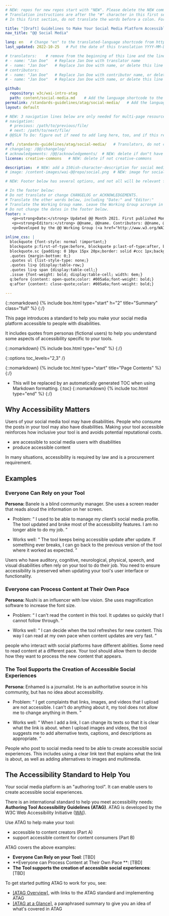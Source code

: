 ```yaml
---
# NEW: repos for new repos start with "NEW". Please delete the NEW comments. Leave the other comments for translators. Also, search for @@s to replace. For multi-page resources and other frontmatter info, see: https://wai-website-theme.netlify.app/writing/frontmatter/
# Translation instructions are after the "#" character in this first section. They are comments that do not show up in the web page. You do not need to translate the instructions after #.
# In this first section, do not translate the words before a colon. For example, do not translate "title:". Do translate the text after "title:".

title: "[Draft] Guidelines to Make Your Social Media Platform Accessible"
nav_title: "@@ Social Media"

lang: en   # Change "en" to the translated-language shortcode from https://www.iana.org/assignments/language-subtag-registry/language-subtag-registry
last_updated: 2022-10-25   # Put the date of this translation YYYY-MM-DD (with month in the middle)

# translators:    # remove from the beginning of this line and the lines below: "# " (the hash sign and the space)
# - name: "Jan Doe"   # Replace Jan Doe with translator name
# - name: "Jan Doe"   # Replace Jan Doe with name, or delete this line if not multiple translators
# contributors:
# - name: "Jan Doe"   # Replace Jan Doe with contributor name, or delete this line if none
# - name: "Jan Doe"   # Replace Jan Doe with name, or delete this line if not multiple contributors

github:
  repository: w3c/wai-intro-atag
  path: content/social-media.md    # Add the language shortcode to the middle of the filename, for example: content/index.fr.md
permalink: /standards-guidelines/atag/social-media/   # Add the language shortcode to the end, with no slash at end, for example: /link/to/page/fr
layout: default

# NEW: 3 navigation lines below are only needed for multi-page resources where you have previous and next at the bottom. If so, un-comment them; otherwise delete these lines.
# navigation:
  # previous: /path/to/previous/file/
  # next: /path/to/next/file/
# @@SLH To Do: figure out if need to add lang here, too, and if this replaces "order" from older resources?

ref: /standards-guidelines/atag/social-media/   # Translators, do not change this
# changelog: /@@/changelog/ 
# acknowledgements: /@@/acknowledgements/  # NEW: delete if don"t have a separate acknowledgements page. And delete it in the footer below.
license: creative-commons   # NEW: delete if not creative-commons

description:  # NEW: add a 150ish-character-description for social media   # translate the description
# image: /content-images/wai-@@repo/social.png  # NEW: image for social media

# NEW: Footer below has several options, and not all will be relevant for specific pages. (Ask Shawn if questions.)

# In the footer below:
# Do not translate or change CHANGELOG or ACKNOWLEDGEMENTS.
# Translate the other words below, including "Date:" and "Editor:"
# Translate the Working Group name. Leave the Working Group acronym in English.
# Do not change the dates in the footer below.
footer: >
   <p><strong>Date:</strong> Updated @@ Month 2021. First published Month 20@@. CHANGELOG.</p>
   <p><strong>Editors:</strong> @@name, @@name. Contributors: @@name, @@name, and <a href="https://www.w3.org/groups/wg/@@wg/participants">participants of the @@WG</a>. ACKNOWLEDGEMENTS lists contributors and credits.</p>
   <p>Developed by the @@ Working Group (<a href="http://www.w3.org/WAI/@@/">@@WG</a>). Developed as part of the <a href="https://www.w3.org/WAI/@@/">WAI-@@ project</a>, @@co-funded by the European Commission.</p>

inline_css: |
  blockquote {font-style: normal !important;}
  blockquote p:first-of-type:before, blockquote p:last-of-type:after, blockquote dl:last-of-type:after {content: '' !important;margin-left: 0 !important;}
  blockquote.sc {padding: 0 10px 15px 20px;border: solid #ccc 1px;background: #f0f0f0;color: #000; margin: 0;}
  .quotes {margin-bottom: 0;}
  .quotes ul {list-style-type: none;}
  .quotes li>p {display:table-row;}
  .quotes li>p span {display:table-cell;}
  .issue {font-weight: bold; display:table-cell; width: 6em;}
  q:before {content: open-quote;color: #005a6a;font-weight: bold;}
  q:after {content: close-quote;color: #005a6a;font-weight: bold;}

---
```


{::nomarkdown}
{% include box.html type="start" h="2" title="Summary" class="full" %}
{:/}

This page introduces a standard to help you make your social media platform accessible to people with disabilities.

It includes quotes from personas (fictional users) to help you understand some aspects of accessibility specific to your tools.

{::nomarkdown}
{% include box.html type="end" %}
{:/}

{::options toc_levels="2,3" /}

{::nomarkdown}
{% include toc.html type="start" title="Page Contents" %}
{:/}

- This will be replaced by an automatically generated TOC when using Markdown formatting.
{:toc}
{::nomarkdown}
{% include toc.html type="end" %}
{:/}

## Why Accessibility Matters


Users of your social media tool may have disabilities. People who consume the posts in your tool may also have disabilities. Making your tool accessible reinforces how inclusive your tool is and avoids potential reputational costs.

* are accessible to social media users with disabilities
* produce accessible content

In many situations, accessibility is required by law and is a procurement requirement.

## Examples

### Everyone Can Rely on your Tool

<p class="persona"><strong>Persona: </strong>
 Banele is a blind community manager. She uses a screen reader that reads aloud the information on her screen.
</p>
<div class="quotes">
  <ul>
    <li>
      <p><span class="issue">Problem: </span><span><q>
        I used to be able to manage my client’s social media profile. The  tool updated and broke most of the accessibility features. I am no longer able to do my job.
      </q></span></p>
    </li>
    <li>
      <p><span class="issue">Works well: </span><span><q>
        The tool keeps being accessible update after update. If something ever breaks, I can go back to the previous version of the tool where it worked as expected.
      </q></span></p>
    </li>
  </ul>
</div>

Users who have auditory, cognitive, neurological, physical, speech, and visual disabilities often rely on your tool to do their job. You need to ensure accessibility is preserved when updating your tool's user interface or functionality.

### Everyone can Process Content at Their Own Pace

<p class="persona"><strong>Persona: </strong>
  Nushi is an influencer with low vision. She uses magnification software to increase the font size.
  </p>
<div class="quotes">
  <ul>
    <li>
      <p><span class="issue">Problem: </span><span><q>
        I can't read the content in this tool. It updates so quickly that I cannot follow through.
      </q></span></p>
    </li>
    <li>
      <p><span class="issue">Works well: </span><span><q>
        I can decide when the tool refreshes for new content. This way I can read at my own pace when content updates are very fast.
      </q></span></p>
    </li>
  </ul>
</div>

people who interact with social platforms have different abilities. Some need to read content at a different pace. Your tool should allow them to decide how they want to process the new content that appears.

### The Tool Supports the Creation of Accessible Social Experiences

<p class="persona"><strong>Persona: </strong>
  Enhamed is a journalist. He is an authoritative source in his community, but has no idea about accessibility.
</p>
<div class="quotes">
  <ul>
    <li>
      <p><span class="issue">Problem: </span><span><q>
        I get complaints that links, images, and videos that I upload are not accessible. I can't do anything about it, my tool does not allow me to change anything in them.
      </q></span></p>
    </li>
    <li>
      <p><span class="issue">Works well: </span><span><q>
        When I add a link, I can change its texts so that it is clear what the link is about. when I upload images and videos, the tool suggests me to add alternative texts, captions, and descriptions as appropriate.
      </q></span></p>
    </li>
  </ul>
</div>

People who post to social media need to be able to create accessible social experiences. This includes using a clear link text that explains what the link is about, as well as adding alternatives to images and multimedia.

## The Accessibility Standard to Help You

Your social media platform is an "authoring tool". It can enable users to create accessible social experiences.

There is an international standard to help you meet accessibility needs: **Authoring Tool Accessibility Guidelines (ATAG)**. ATAG is developed by the W3C Web Accessibility Initiative ([WAI](/WAI/)).

Use ATAG to help make your tool:

* accessible to content creators (Part A)
* support accessible content for content consumers (Part B)

ATAG covers the above examples:

* **Everyone Can Rely on your Tool**: [TBD]
* **Everyone can Process Content at Their Own Pace **: [TBD]
* **The Tool supports the creation of accessible social experiences**: [TBD]

To get started putting ATAG to work for you, see:

* [[ATAG Overview]](/standards-guidelines/atag/), with links to the ATAG standard and implementing ATAG
* [[ATAG at a Glance]](/standards-guidelines/atag/glance/), a paraphrased summary to give you an idea of what's covered in ATAG

